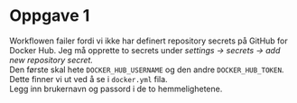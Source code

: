 # Oppgave 1

Workflowen failer fordi vi ikke har definert repository secrets på GitHub for Docker Hub. Jeg må opprette to secrets under *settings -> secrets -> add new repository secret.* <br>
Den første skal hete ```DOCKER_HUB_USERNAME``` og den andre ``DOCKER_HUB_TOKEN``. Dette finner vi ut ved å se i ````docker.yml```` fila.<br>
Legg inn brukernavn og passord i de to hemmelighetene. 
